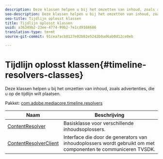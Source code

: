 ```yaml
---
description: Deze klassen helpen u bij het omzetten van inhoud, zoals advertenties, die u op de tijdlijn wilt plaatsen.
seo-description: Deze klassen helpen u bij het omzetten van inhoud, zoals advertenties, die u op de tijdlijn wilt plaatsen.
seo-title: Tijdlijn oplosst klassen
title: Tijdlijn oplosst klassen
uuid: a36349b2-23ee-4774-99b2-7e1cd9168686
translation-type: tm+mt
source-git-commit: 91cea7acb8127e02b82e5242b9ad6ab0d12ce0eb

---
```



# Tijdlijn oplosst klassen{#timeline-resolvers-classes}

Deze klassen helpen u bij het omzetten van inhoud, zoals advertenties, die u op de tijdlijn wilt plaatsen.

Pakket: [com.adobe.mediacore.timeline.resolvers](https://help.adobe.com/en_US/primetime/api/psdk/asdoc-dhls_1.4/com/adobe/mediacore/timeline/resolvers/package-detail.html)

| Naam | Beschrijving |
|---|---|
| [ContentResolver](https://help.adobe.com/en_US/primetime/api/psdk/asdoc-dhls_1.4/com/adobe/mediacore/timeline/resolvers/ContentResolver.html) | Basisklasse voor verschillende inhoudsoplossers. |
| [ContentResolverClient](https://help.adobe.com/en_US/primetime/api/psdk/asdoc-dhls_1.4/com/adobe/mediacore/timeline/resolvers/ContentResolverClient.html) | Interface die door de generators van inhoudoplossers wordt gebruikt om met componenten te communiceren TVSDK. |